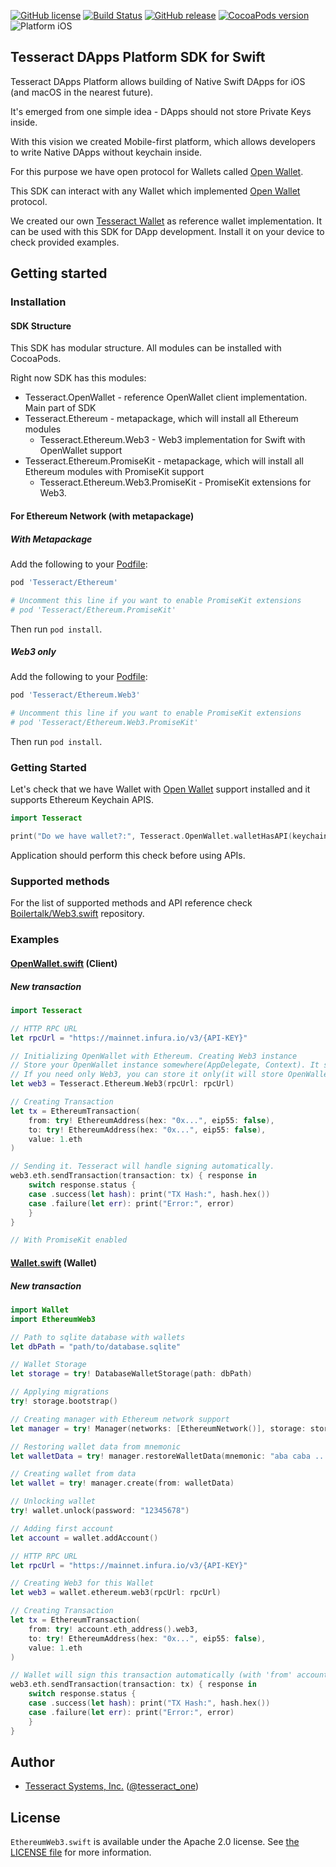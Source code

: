 [![GitHub license](https://img.shields.io/badge/license-Apache%202.0-lightgrey.svg)](https://raw.githubusercontent.com/tesseract-one/Tesseract.swift/master/LICENSE)
[![Build Status](https://travis-ci.com/tesseract-one/Tesseract.swift.svg?branch=master)](https://travis-ci.com/tesseract-one/Tesseract.swift)
[![GitHub release](https://img.shields.io/github/release/tesseract-one/Tesseract.swift.svg)](https://github.com/tesseract-one/Tesseract.swift/releases)
[![CocoaPods version](https://img.shields.io/cocoapods/v/Tesseract.svg)](https://cocoapods.org/pods/Tesseract)
![Platform iOS](https://img.shields.io/badge/platform-iOS-orange.svg)

## Tesseract DApps Platform SDK for Swift

Tesseract DApps Platform allows building of Native Swift DApps for iOS (and macOS in the nearest future).

It's emerged from one simple idea - DApps should not store Private Keys inside.

With this vision we created Mobile-first platform, which allows developers to write Native DApps without keychain inside.

For this purpose we have open protocol for Wallets called [Open Wallet](https://github.com/tesseract-one/OpenWalletProtocol).

This SDK can interact with any Wallet which implemented [Open Wallet](https://github.com/tesseract-one/OpenWalletProtocol) protocol.

We created our own [Tesseract Wallet](https://itunes.apple.com/us/app/tesseract-wallet/id1459505103) as reference wallet implementation. It can be used with this SDK for DApp development. Install it on your device to check provided examples.

## Getting started

### Installation

#### SDK Structure

This SDK has modular structure. All modules can be installed with CocoaPods.

Right now SDK has this modules:

* Tesseract.OpenWallet - reference OpenWallet client implementation. Main part of SDK
* Tesseract.Ethereum - metapackage, which will install all Ethereum modules
  * Tesseract.Ethereum.Web3 - Web3 implementation for Swift with OpenWallet support
* Tesseract.Ethereum.PromiseKit - metapackage, which will install all Ethereum modules with PromiseKit support
  * Tesseract.Ethereum.Web3.PromiseKit - PromiseKit extensions for Web3.

#### For Ethereum Network (with metapackage)

##### With Metapackage

Add the following to your [Podfile](http://guides.cocoapods.org/using/the-podfile.html):

```rb
pod 'Tesseract/Ethereum'

# Uncomment this line if you want to enable PromiseKit extensions
# pod 'Tesseract/Ethereum.PromiseKit'
```

Then run `pod install`.

##### Web3 only

Add the following to your [Podfile](http://guides.cocoapods.org/using/the-podfile.html):

```rb
pod 'Tesseract/Ethereum.Web3'

# Uncomment this line if you want to enable PromiseKit extensions
# pod 'Tesseract/Ethereum.Web3.PromiseKit'
```

Then run `pod install`.

### Getting Started

Let's check that we have Wallet with [Open Wallet](https://github.com/tesseract-one/OpenWalletProtocol) support installed and it supports Ethereum Keychain APIS.

```swift
import Tesseract

print("Do we have wallet?:", Tesseract.OpenWallet.walletHasAPI(keychain: .Ethereum))

```

Application should perform this check before using APIs.

### Supported methods

For the list of supported methods and API reference check [Boilertalk/Web3.swift](https://github.com/Boilertalk/Web3.swift) repository.

### Examples

#### [OpenWallet.swift](https://github.com/tesseract-one/OpenWallet.swift) (Client)

##### New transaction

```swift
import Tesseract

// HTTP RPC URL
let rpcUrl = "https://mainnet.infura.io/v3/{API-KEY}"

// Initializing OpenWallet with Ethereum. Creating Web3 instance
// Store your OpenWallet instance somewhere(AppDelegate, Context). It should be reused.
// If you need only Web3, you can store it only(it will store OpenWallet inside itself).
let web3 = Tesseract.Ethereum.Web3(rpcUrl: rpcUrl)

// Creating Transaction
let tx = EthereumTransaction(
    from: try! EthereumAddress(hex: "0x...", eip55: false),
    to: try! EthereumAddress(hex: "0x...", eip55: false),
    value: 1.eth
)

// Sending it. Tesseract will handle signing automatically.
web3.eth.sendTransaction(transaction: tx) { response in
    switch response.status {
    case .success(let hash): print("TX Hash:", hash.hex())
    case .failure(let err): print("Error:", error)
    }
}

// With PromiseKit enabled

```

#### [Wallet.swift](https://github.com/tesseract-one/Wallet.swift) (Wallet)

##### New transaction

```swift
import Wallet
import EthereumWeb3

// Path to sqlite database with wallets
let dbPath = "path/to/database.sqlite"

// Wallet Storage
let storage = try! DatabaseWalletStorage(path: dbPath)

// Applying migrations
try! storage.bootstrap()

// Creating manager with Ethereum network support
let manager = try! Manager(networks: [EthereumNetwork()], storage: storage)

// Restoring wallet data from mnemonic
let walletData = try! manager.restoreWalletData(mnemonic: "aba caba ...", password: "12345678")

// Creating wallet from data
let wallet = try! manager.create(from: walletData)

// Unlocking wallet
try! wallet.unlock(password: "12345678")

// Adding first account 
let account = wallet.addAccount()

// HTTP RPC URL
let rpcUrl = "https://mainnet.infura.io/v3/{API-KEY}"

// Creating Web3 for this Wallet
let web3 = wallet.ethereum.web3(rpcUrl: rpcUrl)

// Creating Transaction
let tx = EthereumTransaction(
    from: try! account.eth_address().web3,
    to: try! EthereumAddress(hex: "0x...", eip55: false),
    value: 1.eth
)

// Wallet will sign this transaction automatically (with 'from' account)
web3.eth.sendTransaction(transaction: tx) { response in
    switch response.status {
    case .success(let hash): print("TX Hash:", hash.hex())
    case .failure(let err): print("Error:", error)
    }
}
```

## Author

 - [Tesseract Systems, Inc.](mailto:info@tesseract.one)
   ([@tesseract_one](https://twitter.com/tesseract_one))

## License

`EthereumWeb3.swift` is available under the Apache 2.0 license. See [the LICENSE file](https://raw.githubusercontent.com/tesseract-one/EthereumWeb3.swift/master/LICENSE) for more information.
